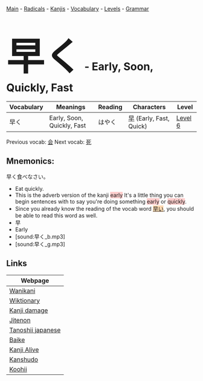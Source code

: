 <style> bigfont {font-size: 100px}</style>
[Main](../README.md) -
[Radicals](../radicals.md) -
[Kanjis](../kanjis.md) -
[Vocabulary](../vocabulary.md) -
[Levels](../levels.md) -
[Grammar](../grammar.md)
# <bigfont> 早く</bigfont> - Early, Soon, Quickly, Fast 

| Vocabulary | Meanings | Reading | Characters | Level |
| --- | --- | --- | --- | --- |
| 早く | Early, Soon, Quickly, Fast | はやく |  [早](../kanjis/早.md) (Early, Fast, Quick) | [Level 6](../levels/wk_level6.md) |

Previous vocab: [会](会.md) Next vocab: [死](死.md) 

## Mnemonics:
早く食べなさい。
* Eat quickly.
* This is the adverb version of the kanji <span style="background-color:#ffcccb"> early</span> It's a little thing you can begin sentences with to say you're doing something <span style="background-color:#ffcccb"> early</span> or <span style="background-color:#ffcccb"> quickly</span>.
* Since you already know the reading of the vocab word <span style="background-color:#fed8b1"> [早い](https://jisho.org/search/早い)</span>, you should be able to read this word as well.
* 早
* Early
* [sound:早く_b.mp3]
* [sound:早く_g.mp3]


## Links 

| Webpage |
| --- |
| [Wanikani          ](https://www.wanikani.com/kanji/早く) |
| [Wiktionary        ](https://en.wiktionary.org/wiki/早く) |
| [Kanji damage      ](http://www.kanjidamage.com/kanji/search?utf8=✓&q=早く) |
| [Jitenon           ](https://jitenon.com/kanji/早く) |
| [Tanoshii japanese ](https://www.tanoshiijapanese.com/dictionary/kanji.cfm?k=早く) |
| [Baike             ](https://baike.baidu.com/item/早く) |
| [Kanji Alive       ](https://app.kanjialive.com/早く) |
| [Kanshudo          ](https://www.kanshudo.com/searchmn?q=早く) |
| [Koohii            ](https://kanji.koohii.com/study/kanji/早く) |
